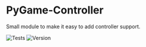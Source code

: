 # PyGame-Controller

Small module to make it easy to add controller support.

![Tests](https://gitpot-lerking.servehttp.com/api/v1/badges/CodingPirates/PyGame-Controller/workflows/test.yml)
![Version](https://img.shields.io/badge/version-0.2.3-blue)